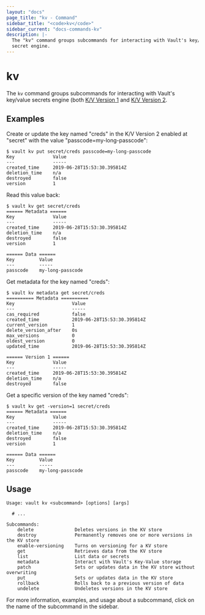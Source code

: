 ```yaml
---
layout: "docs"
page_title: "kv - Command"
sidebar_title: "<code>kv</code>"
sidebar_current: "docs-commands-kv"
description: |-
  The "kv" command groups subcommands for interacting with Vault's key/value
  secret engine.
---
```


# kv

The `kv` command groups subcommands for interacting with Vault's key/value
secrets engine (both [K/V Version 1](/docs/secrets/kv/kv-v1.html) and [K/V
Version 2](/docs/secrets/kv/kv-v2.html).


## Examples

Create or update the key named "creds" in the K/V Version 2 enabled at "secret"
with the value "passcode=my-long-passcode":

```text
$ vault kv put secret/creds passcode=my-long-passcode
Key              Value
---              -----
created_time     2019-06-28T15:53:30.395814Z
deletion_time    n/a
destroyed        false
version          1
```

Read this value back:

```text
$ vault kv get secret/creds
====== Metadata ======
Key              Value
---              -----
created_time     2019-06-28T15:53:30.395814Z
deletion_time    n/a
destroyed        false
version          1

====== Data ======
Key         Value
---         -----
passcode    my-long-passcode
```

Get metadata for the key named "creds":

```text
$ vault kv metadata get secret/creds
========== Metadata ==========
Key                     Value
---                     -----
cas_required            false
created_time            2019-06-28T15:53:30.395814Z
current_version         1
delete_version_after    0s
max_versions            0
oldest_version          0
updated_time            2019-06-28T15:53:30.395814Z

====== Version 1 ======
Key              Value
---              -----
created_time     2019-06-28T15:53:30.395814Z
deletion_time    n/a
destroyed        false
```


Get a specific version of the key named "creds":

```text
$ vault kv get -version=1 secret/creds
====== Metadata ======
Key              Value
---              -----
created_time     2019-06-28T15:53:30.395814Z
deletion_time    n/a
destroyed        false
version          1

====== Data ======
Key         Value
---         -----
passcode    my-long-passcode
```


## Usage

```text
Usage: vault kv <subcommand> [options] [args]

  # ...

Subcommands:
    delete               Deletes versions in the KV store
    destroy              Permanently removes one or more versions in the KV store
    enable-versioning    Turns on versioning for a KV store
    get                  Retrieves data from the KV store
    list                 List data or secrets
    metadata             Interact with Vault's Key-Value storage
    patch                Sets or updates data in the KV store without overwriting
    put                  Sets or updates data in the KV store
    rollback             Rolls back to a previous version of data
    undelete             Undeletes versions in the KV store
```

For more information, examples, and usage about a subcommand, click on the name
of the subcommand in the sidebar.
